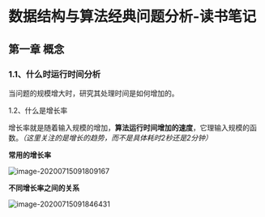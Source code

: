 # 数据结构与算法经典问题分析-读书笔记

## 第一章  概念

### 1.1、什么时运行时间分析

当问题的规模增大时，研究其处理时间是如何增加的。

1.2、什么是增长率

增长率就是随着输入规模的增加，**算法运行时间增加的速度**，它理输入规模的函数。*（这里关注的是增长的趋势，而不是具体耗时2秒还是2分钟）*

**常用的增长率**

![image-20200715091809167](C:\Users\zhangyanqing\AppData\Roaming\Typora\typora-user-images\image-20200715091809167.png)

**不同增长率之间的关系**

![image-20200715091846431](C:\Users\zhangyanqing\AppData\Roaming\Typora\typora-user-images\image-20200715091846431.png)


